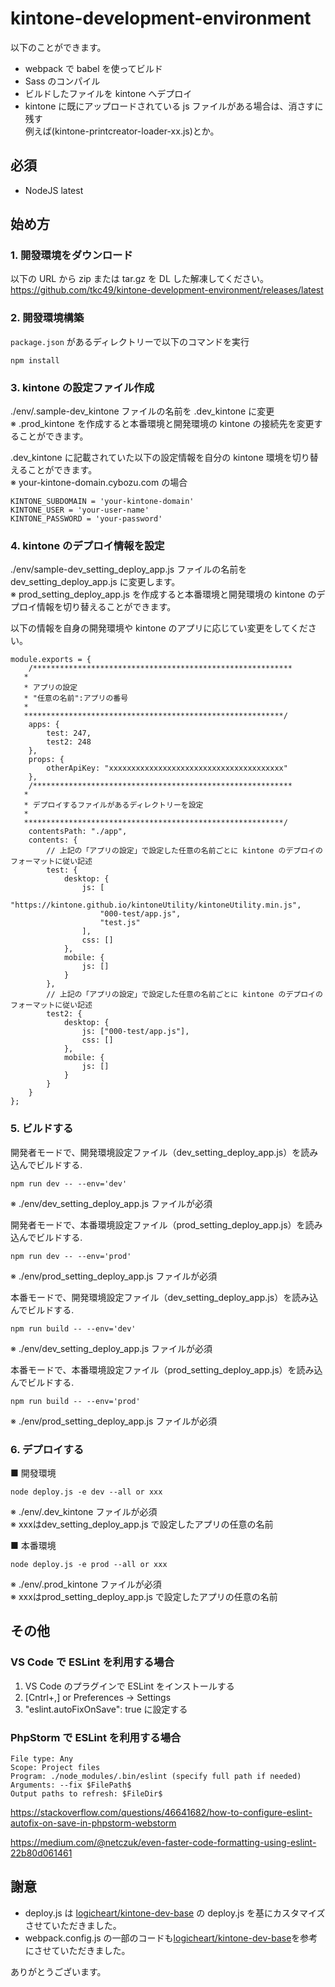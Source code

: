 # kintone-development-environment

以下のことができます。

- webpack で babel を使ってビルド
- Sass のコンパイル
- ビルドしたファイルを kintone へデプロイ
- kintone に既にアップロードされている js ファイルがある場合は、消さすに残す<br>
例えば(kintone-printcreator-loader-xx.js)とか。

## 必須

- NodeJS latest

## 始め方

### 1. 開發環境をダウンロード

以下の URL から zip または tar.gz を DL した解凍してください。<br>
https://github.com/tkc49/kintone-development-environment/releases/latest

### 2. 開發環境構築

`package.json` があるディレクトリーで以下のコマンドを実行

`npm install`

### 3. kintone の設定ファイル作成

./env/.sample-dev_kintone ファイルの名前を .dev_kintone に変更<br>
※ .prod_kintone を作成すると本番環境と開発環境の kintone の接続先を変更することができます。

.dev_kintone に記載されていた以下の設定情報を自分の kintone 環境を切り替えることができます。<br>
※ your-kintone-domain.cybozu.com の場合

```
KINTONE_SUBDOMAIN = 'your-kintone-domain'
KINTONE_USER = 'your-user-name'
KINTONE_PASSWORD = 'your-password'
```

### 4. kintone のデプロイ情報を設定

./env/sample-dev_setting_deploy_app.js ファイルの名前を dev_setting_deploy_app.js に変更します。<br>
※ prod_setting_deploy_app.js を作成すると本番環境と開発環境の kintone のデプロイ情報を切り替えることができます。

以下の情報を自身の開発環境や kintone のアプリに応じてい変更をしてください。

```
module.exports = {
    /**********************************************************
   *
   * アプリの設定
   * "任意の名前":アプリの番号
   *
   **********************************************************/
    apps: {
        test: 247,
        test2: 248
    },
    props: {
        otherApiKey: "xxxxxxxxxxxxxxxxxxxxxxxxxxxxxxxxxxxxxxx"
    },
    /**********************************************************
   *
   * デプロイするファイルがあるディレクトリーを設定
   *
   **********************************************************/
    contentsPath: "./app",
    contents: {
    	// 上記の「アプリの設定」で設定した任意の名前ごとに kintone のデプロイのフォーマットに従い記述
        test: {
            desktop: {
                js: [
                    "https://kintone.github.io/kintoneUtility/kintoneUtility.min.js",
                    "000-test/app.js",
                    "test.js"
                ],
                css: []
            },
            mobile: {
                js: []
            }
        },
        // 上記の「アプリの設定」で設定した任意の名前ごとに kintone のデプロイのフォーマットに従い記述
        test2: {
            desktop: {
                js: ["000-test/app.js"],
                css: []
            },
            mobile: {
                js: []
            }
        }
    }
};

```

### 5. ビルドする

開発者モードで、開発環境設定ファイル（dev_setting_deploy_app.js）を読み込んでビルドする.

`npm run dev -- --env='dev'`

※ ./env/dev_setting_deploy_app.js ファイルが必須

開発者モードで、本番環境設定ファイル（prod_setting_deploy_app.js）を読み込んでビルドする.

`npm run dev -- --env='prod'`

※ ./env/prod_setting_deploy_app.js ファイルが必須

本番モードで、開発環境設定ファイル（dev_setting_deploy_app.js）を読み込んでビルドする.

`npm run build -- --env='dev'`

※ ./env/dev_setting_deploy_app.js ファイルが必須

本番モードで、本番環境設定ファイル（prod_setting_deploy_app.js）を読み込んでビルドする.

`npm run build -- --env='prod'`

※ ./env/prod_setting_deploy_app.js ファイルが必須

### 6. デプロイする

■ 開發環境

`node deploy.js -e dev --all or xxx`

※ ./env/.dev_kintone ファイルが必須<br>
※ xxxはdev_setting_deploy_app.js で設定したアプリの任意の名前

■ 本番環境

`node deploy.js -e prod --all or xxx`

※ ./env/.prod_kintone ファイルが必須<br>
※ xxxはprod_setting_deploy_app.js で設定したアプリの任意の名前

## その他

### VS Code で ESLint を利用する場合

1. VS Code のプラグインで ESLint をインストールする
2. [Cntrl+,] or Preferences -> Settings
3. "eslint.autoFixOnSave": true に設定する

### PhpStorm で ESLint を利用する場合

```
File type: Any
Scope: Project files
Program: ./node_modules/.bin/eslint (specify full path if needed)
Arguments: --fix $FilePath$
Output paths to refresh: $FileDir$
```
https://stackoverflow.com/questions/46641682/how-to-configure-eslint-autofix-on-save-in-phpstorm-webstorm

https://medium.com/@netczuk/even-faster-code-formatting-using-eslint-22b80d061461

## 謝意

- deploy.js は [logicheart/kintone-dev-base](https://github.com/logicheart/kintone-dev-base) の deploy.js を基にカスタマイズさせていただきました。
- webpack.config.js の一部のコードも[logicheart/kintone-dev-base](https://github.com/logicheart/kintone-dev-base)を参考にさせていただきました。

ありがとうございます。
